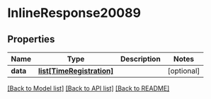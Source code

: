 # InlineResponse20089

## Properties
Name | Type | Description | Notes
------------ | ------------- | ------------- | -------------
**data** | [**list[TimeRegistration]**](TimeRegistration.md) |  | [optional] 

[[Back to Model list]](../README.md#documentation-for-models) [[Back to API list]](../README.md#documentation-for-api-endpoints) [[Back to README]](../README.md)


